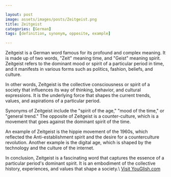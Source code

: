 ```yaml
---

layout: post
image: assets/images/posts/Zeitgeist.png
title: Zeitgeist
categories: [German]
tags: [definition, synonym, opposite, example]

---
```


Zeitgeist is a German word famous for its profound and complex meaning. It is made up of two words, "Zeit" meaning time, and "Geist" meaning spirit. Zeitgeist refers to the dominant mood or spirit of a particular period in time, and it manifests in various forms such as politics, fashion, beliefs, and culture.

In other words, Zeitgeist is the collective consciousness or spirit of a society that influences its way of thinking, behavior, and cultural expressions. It is the underlying force that shapes the current trends, values, and aspirations of a particular period.

Synonyms of Zeitgeist include the "spirit of the age," "mood of the time," or "general trend." The opposite of Zeitgeist is a counter-culture, which is a movement that goes against the dominant spirit of the time.

An example of Zeitgeist is the hippie movement of the 1960s, which reflected the Anti-establishment spirit and the desire for a counterculture revolution. Another example is the digital age, which is shaped by the technology and the culture of the internet.

In conclusion, Zeitgeist is a fascinating word that captures the essence of a particular period's dominant spirit. It is an embodiment of the collective history, experiences, and values that shape a society.\ <a id="yg-widget-0" class="youglish-widget" data-query="Zeitgeist" data-lang="german" data-components="8412" data-auto-start="0" data-bkg-color="theme_light" data-title="How%20to%20pronounce%20Zeitgeist%20in%20German"  rel="nofollow" href="https://youglish.com">Visit YouGlish.com</a><script async src="https://youglish.com/public/emb/widget.js" charset="utf-8"></script>